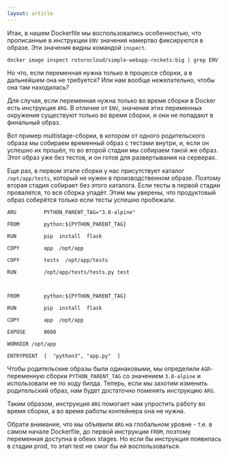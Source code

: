 ```yaml
---
layout: article
---
```


Итак, в нашем Dockerfile мы воспользовались особенностью, что прописанные в инструкции `ENV` значения намертво фиксируются в образе. Эти значения видны командой `inspect`.

```
docker image inspect rotorocloud/simple-webapp-rockets:big | grep ENV
```

Но что, если переменная нужна только в процессе сборки, а в дальнейшем она не требуется? Или нам вообще нежелательно, чтобы она там находилась? 

Для случая, если переменная нужна только во время сборки в Docker есть инструкция `ARG`. В отличие от `ENV`, значения этих переменных окружения существуют только во время сборки, и они не попадают в финальный образ. 

Вот пример multistage-сборки, в котором от одного родительского образа мы собираем временный образ с тестами внутри, и, если он успешно их прошёл, то во второй стадии мы собираем такой же образ. Этот образ уже без тестов, и он готов для развертывания на серверах.

Еще раз, в первом этапе сборки у нас присутствует каталог `/opt/app/tests`, который не нужен в производственном образе. Поэтому вторая стадия собирает без этого каталога. Если тесты в первой стадии провалятся, то вся сборка упадёт. Этим мы уверены, что продуктовый образ соберётся только если тесты успешно пробежали.

```
ARG 		PYTHON_PARENT_TAG="3.8-alpine"

FROM 		python:${PYTHON_PARENT_TAG}

RUN 		pip  install  flask

COPY 		app  /opt/app

COPY 		tests  /opt/app/tests

RUN  		/opt/app/tests/tests.py test



FROM 		python:${PYTHON_PARENT_TAG}

RUN 		pip  install  flask

COPY 		app  /opt/app

EXPOSE 		8080

WORKDIR	/opt/app

ENTRYPOINT 	[  "python3", "app.py"  ]
```

Чтобы родительские образы были одинаковыми, мы определили `AGR`-переменную сборки `PYTHON_PARENT_TAG` со значением `3.8-alpine` и использовали ее по ходу билда. Теперь, если мы захотим изменить родительский образ, нам будет достаточно поменять инструкцию `ARG`. 

Таким образом, инструкция `ARG` помогает нам упростить работу во время сборки, а во время работы контейнера она не нужна.

Обрати внимание, что мы объявили `ARG` на глобальном уровне - т.е. в самом начале Dockerfile, до первой инструкции `FROM`, поэтому переменная доступна в обеих stages. Но если бы инструкция появилась в стадии prod, то этап test не смог бы ей воспользоваться. 

